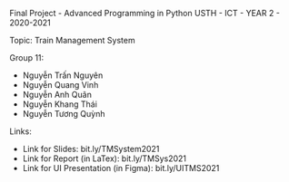 Final Project - Advanced Programming in Python
USTH - ICT - YEAR 2 - 2020-2021

Topic: Train Management System

Group 11:
- Nguyễn Trấn Nguyên
- Nguyễn Quang Vinh
- Nguyễn Anh Quân
- Nguyễn Khang Thái
- Nguyễn Tương Quỳnh

Links:
- Link for Slides: bit.ly/TMSystem2021
- Link for Report (in LaTex): bit.ly/TMSys2021
- Link for UI Presentation (in Figma): bit.ly/UITMS2021
